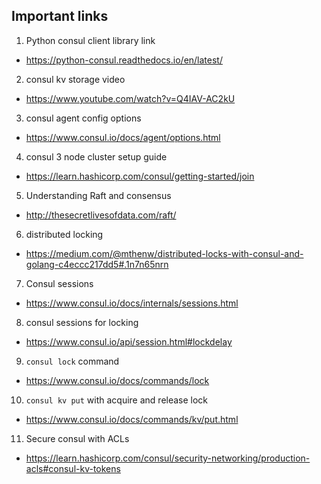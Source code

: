 ## Important links

1. Python consul client library link
  * https://python-consul.readthedocs.io/en/latest/
2. consul kv storage video
  * https://www.youtube.com/watch?v=Q4IAV-AC2kU
3. consul agent config options
  * https://www.consul.io/docs/agent/options.html
4. consul 3 node cluster setup guide
  * https://learn.hashicorp.com/consul/getting-started/join
5. Understanding Raft and consensus
  * http://thesecretlivesofdata.com/raft/
6. distributed locking
  * https://medium.com/@mthenw/distributed-locks-with-consul-and-golang-c4eccc217dd5#.1n7n65nrn
7. Consul sessions
  * https://www.consul.io/docs/internals/sessions.html
8. consul sessions for locking
  * https://www.consul.io/api/session.html#lockdelay
9. `consul lock` command
  * https://www.consul.io/docs/commands/lock
10. `consul kv put` with acquire and release lock
  * https://www.consul.io/docs/commands/kv/put.html
11. Secure consul with ACLs
  * https://learn.hashicorp.com/consul/security-networking/production-acls#consul-kv-tokens
